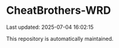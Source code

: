# CheatBrothers-WRD

Last updated: 2025-07-04 16:02:15

This repository is automatically maintained.
